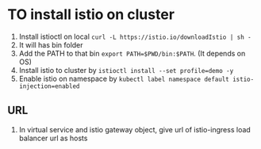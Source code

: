 # TO install istio on cluster
1. Install istioctl on local `curl -L https://istio.io/downloadIstio | sh -`
2. It will has bin folder
3. Add the PATH to that bin `export PATH=$PWD/bin:$PATH`. (It depends on OS)
4. Install istio to cluster by `istioctl install --set profile=demo -y`
5. Enable istio on namespace by `kubectl label namespace default istio-injection=enabled`

## URL
1. In virtual service and istio gateway object, give url of istio-ingress load balancer url as hosts